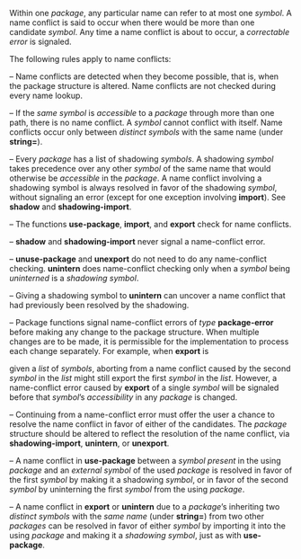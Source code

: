  

Within one *package*, any particular name can refer to at most one *symbol*. A name conflict is said to occur when there would be more than one candidate *symbol*. Any time a name conflict is about to occur, a *correctable error* is signaled. 

The following rules apply to name conflicts: 

– Name conflicts are detected when they become possible, that is, when the package structure is altered. Name conflicts are not checked during every name lookup. 

– If the *same symbol* is *accessible* to a *package* through more than one path, there is no name conflict. A *symbol* cannot conflict with itself. Name conflicts occur only between *distinct symbols* with the same name (under **string=**). 

– Every *package* has a list of shadowing *symbols*. A shadowing *symbol* takes precedence over any other *symbol* of the same name that would otherwise be *accessible* in the *package*. A name conflict involving a shadowing symbol is always resolved in favor of the shadowing *symbol*, without signaling an error (except for one exception involving **import**). See **shadow** and **shadowing-import**. 

– The functions **use-package**, **import**, and **export** check for name conflicts. 

– **shadow** and **shadowing-import** never signal a name-conflict error. 

– **unuse-package** and **unexport** do not need to do any name-conflict checking. **unintern** does name-conflict checking only when a *symbol* being *uninterned* is a *shadowing symbol*. 

– Giving a shadowing symbol to **unintern** can uncover a name conflict that had previously been resolved by the shadowing. 

– Package functions signal name-conflict errors of *type* **package-error** before making any change to the package structure. When multiple changes are to be made, it is permissible for the implementation to process each change separately. For example, when **export** is 



 

 

given a *list* of *symbols*, aborting from a name conflict caused by the second *symbol* in the *list* might still export the first *symbol* in the *list*. However, a name-conflict error caused by **export** of a single *symbol* will be signaled before that *symbol*’s *accessibility* in any *package* is changed. 

– Continuing from a name-conflict error must offer the user a chance to resolve the name conflict in favor of either of the candidates. The *package* structure should be altered to reflect the resolution of the name conflict, via **shadowing-import**, **unintern**, or **unexport**. 

– A name conflict in **use-package** between a *symbol present* in the using *package* and an *external symbol* of the used *package* is resolved in favor of the first *symbol* by making it a shadowing *symbol*, or in favor of the second *symbol* by uninterning the first *symbol* from the using *package*. 

– A name conflict in **export** or **unintern** due to a *package*’s inheriting two *distinct symbols* with the *same name* (under **string=**) from two other *packages* can be resolved in favor of either *symbol* by importing it into the using *package* and making it a *shadowing symbol*, just as with **use-package**. 

